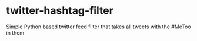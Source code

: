 # twitter-hashtag-filter
Simple Python based twitter feed filter that takes all tweets with the #MeToo in them
